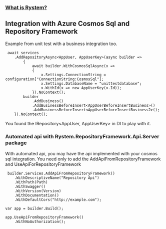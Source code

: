 ### [What is Rystem?](https://github.com/KeyserDSoze/Rystem)

## Integration with Azure Cosmos Sql and Repository Framework
Example from unit test with a business integration too.

     await services
        .AddRepositoryAsync<AppUser, AppUserKey>(async builder =>
            {
                await builder.WithCosmosSqlAsync(x =>
                {
                    x.Settings.ConnectionString = configuration["ConnectionString:CosmosSql"];
                    x.Settings.DatabaseName = "unittestdatabase";
                    x.WithId(x => new AppUserKey(x.Id));
                }).NoContext();
            builder
                .AddBusiness()
                .AddBusinessBeforeInsert<AppUserBeforeInsertBusiness>()
                .AddBusinessBeforeInsert<AppUserBeforeInsertBusiness2>();
        }).NoContext();

You found the IRepository<AppUser, AppUserKey> in DI to play with it.

### Automated api with Rystem.RepositoryFramework.Api.Server package
With automated api, you may have the api implemented with your cosmos sql integration.
You need only to add the AddApiFromRepositoryFramework and UseApiForRepositoryFramework

     builder.Services.AddApiFromRepositoryFramework()
        .WithDescriptiveName("Repository Api")
        .WithPath(Path)
        .WithSwagger()
        .WithVersion(Version)
        .WithDocumentation()
        .WithDefaultCors("http://example.com");  

    var app = builder.Build();

    app.UseApiFromRepositoryFramework()
        .WithNoAuthorization();
